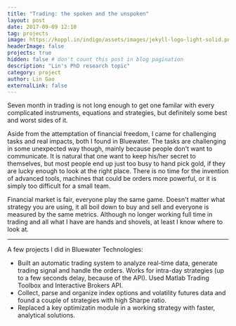 ```yaml
---
title: "Trading: the spoken and the unspoken"
layout: post
date: 2017-09-09 12:10
tag: projects
image: https://koppl.in/indigo/assets/images/jekyll-logo-light-solid.png
headerImage: false
projects: true
hidden: false # don't count this post in blog pagination
description: "Lin's PhD research topic"
category: project
author: Lin Gao
externalLink: false
---
```


Seven month in trading is not long enough to get one familar with every complicated instruments, equations and strategies, but definitely some best and worst sides of it.

Aside from the attemptation of financial freedom, I came for challenging tasks and real impacts, both I found in Bluewater. The tasks are challenging in some unexpected way though, mainly because people don't want to communicate. It is natural that one want to keep his/her secret to themselves, but most people end up just too busy to hand pick gold, if they are lucky enough to look at the right place. There is no time for the invention of advanced tools, machines that could be orders more powerful, or it is simply too difficult for a small team. 

Financial market is fair, everyone play the same game. Doesn't matter what strategy you are using, it all boil down to buy and sell and everyone is measured by the same metrics. Although no longer working full time in trading and all what I have are hands and shovels, at least I know where to look at. 

---

A few projects I did in Bluewater Technologies:

- Built an automatic trading system to analyze real-time data, generate trading signal and handle the orders. Works for intra-day strategies (up to a few seconds delay, because of the API). Used Matlab Trading Toolbox and Interactive Brokers API.
- Collect, parse and organize index options and volatility futures data and found a couple of strategies with high Sharpe ratio.
- Replaced a key optimizatin module in a working strategy with faster, analytical solutions.

